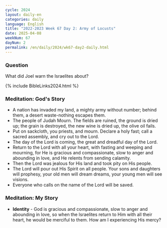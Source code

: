 ```yaml
---
cycle: 2024
layout: daily-en
categories: daily
language: English
title: "2022-2023 Week 67 Day 2: Army of Locusts"
date: 2025-04-08
weekNum: 67
dayNum: 2
permalink: /en/daily/2024/wk67-day2-daily.html
---
```

### Question     
What did Joel warn the Israelites about?

{% include BibleLinks2024.html %}

### Meditation: God's Story   
+ A nation has invaded my land, a mighty army without number; behind them, a desert waste-nothing escapes them. 
+ The people of Judah Mourn. The fields are ruined, the ground is dried up; the grain is destroyed, the new wine is dried up, the olive oil fails. 
+ Put on sackcloth, you priests, and mourn. Declare a holy fast; call a sacred assembly, and cry out to the Lord. 
+ The day of the Lord is coming, the great and dreadful day of the Lord. 
+ Return to the Lord with all your heart, with fasting and weeping and mourning, for He is gracious and compassionate, slow to anger and abounding in love, and He relents from sending calamity. 
+ Then the Lord was jealous for His land and took pity on His people. 
+ The Lord will pour out His Spirit on all people. Your sons and daughters will prophesy, your old men will dream dreams, your young men will see visions. 
+ Everyone who calls on the name of the Lord will be saved. 

### Meditation: My Story   
+ **Identity** - God is gracious and compassionate, slow to anger and abounding in love, so when the Israelites return to Him with all their heart, he would be merciful to them. How am I experiencing His mercy? 

